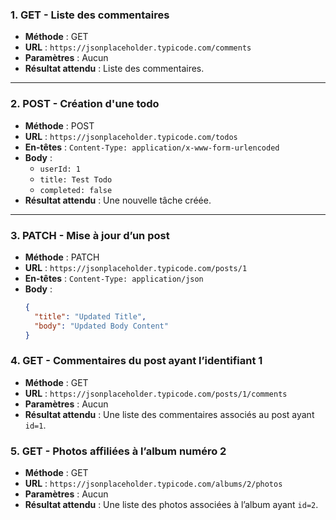 
### 1. GET - Liste des commentaires
- **Méthode** : GET  
- **URL** : `https://jsonplaceholder.typicode.com/comments`  
- **Paramètres** : Aucun  
- **Résultat attendu** : Liste des commentaires.

---

### 2. POST - Création d'une todo
- **Méthode** : POST  
- **URL** : `https://jsonplaceholder.typicode.com/todos`  
- **En-têtes** : `Content-Type: application/x-www-form-urlencoded`  
- **Body** :  
  - `userId: 1`  
  - `title: Test Todo`  
  - `completed: false`  
- **Résultat attendu** : Une nouvelle tâche créée.

---

### 3. PATCH - Mise à jour d’un post
- **Méthode** : PATCH  
- **URL** : `https://jsonplaceholder.typicode.com/posts/1`  
- **En-têtes** : `Content-Type: application/json`  
- **Body** :  
  ```json
  {
    "title": "Updated Title",
    "body": "Updated Body Content"
  }

### 4. GET - Commentaires du post ayant l’identifiant 1
- **Méthode** : GET  
- **URL** : `https://jsonplaceholder.typicode.com/posts/1/comments`  
- **Paramètres** : Aucun  
- **Résultat attendu** : Une liste des commentaires associés au post ayant `id=1`.

### 5. GET - Photos affiliées à l’album numéro 2
- **Méthode** : GET  
- **URL** : `https://jsonplaceholder.typicode.com/albums/2/photos`  
- **Paramètres** : Aucun  
- **Résultat attendu** : Une liste des photos associées à l’album ayant `id=2`.
